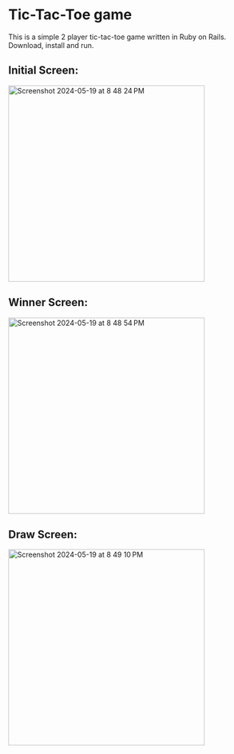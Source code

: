 # Tic-Tac-Toe game
This is a simple 2 player tic-tac-toe game written in Ruby on Rails. Download, install and run.

## Initial Screen:
<img width="393" alt="Screenshot 2024-05-19 at 8 48 24 PM" src="https://github.com/tskulkarni25/tic_tac_toe/assets/16187077/90419343-b79c-47e1-bd8d-0dc7f5cd9b8f">

## Winner Screen:
<img width="393" alt="Screenshot 2024-05-19 at 8 48 54 PM" src="https://github.com/tskulkarni25/tic_tac_toe/assets/16187077/9da5c5c3-7940-431f-8d6e-eb2594d4fd8d">

## Draw Screen:
<img width="393" alt="Screenshot 2024-05-19 at 8 49 10 PM" src="https://github.com/tskulkarni25/tic_tac_toe/assets/16187077/05ff5681-c8d0-4e93-907a-ce48c779d2c0">
